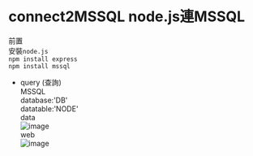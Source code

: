 connect2MSSQL  node.js連MSSQL
============
前置</br>
安裝`node.js`</br>
`npm install express` </br>
`npm install mssql`</br>


* query (查詢)</br>
MSSQL </br>
database:'DB'</br>
datatable:'NODE'</br>
data</br>
![image](https://imneverdied.github.io/node.js_note/pic/nodeSQL.png)</br>
web</br>
![image](https://imneverdied.github.io/node.js_note/pic/nodeSQLdata.png)</br>



